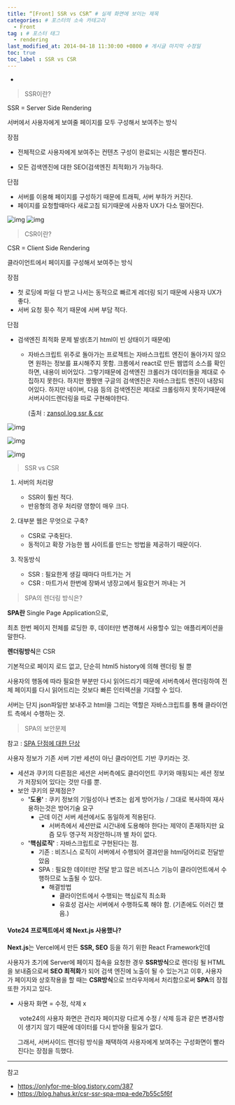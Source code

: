 ```yaml
---
title: “[Front] SSR vs CSR” # 실제 화면에 보이는 제목
categories: # 포스터의 소속 카테고리
  - Front
tag : # 포스터 태그
  - rendering
last_modified_at: 2014-04-18 11:30:00 +0800 # 게시글 마지막 수정일
toc: true
toc_label : SSR vs CSR
---
```




- 







> SSR이란?

SSR = Server Side Rendering

서버에서 사용자에게 보여줄 페이지를 모두 구성해서 보여주는 방식

장점 

- 전체적으로 사용자에게 보여주는 컨텐츠 구성이 완료되는 시점은 빨라진다.

- 모든 검색엔진에 대한 SEO(검색엔진 최적화)가 가능하다.

단점 

- 서버를 이용해 페이지를 구성하기 때문에 트래픽, 서버 부하가 커진다.
- 페이지를 요청할때마다 새로고침 되기때문에 사용자 UX가 다소 떨어진다.

![img](https://blog.kakaocdn.net/dn/SJFXB/btrhnciO81x/pfIVpgnZloBWZJoyCDYuRk/img.jpg)
![img](https://miro.medium.com/max/1400/1*fuDcEQEaNQXEg4S78n-lUQ.png)





>  CSR이란?

CSR = Client Side Rendering

클라이언트에서 페이지를 구성해서 보여주는 방식

장점 

- 첫 로딩에 파일 다 받고 나서는 동적으로 빠르게 레더링 되기 때문에 사용자 UX가 좋다.
- 서버 요청 횟수 적기 때문에 서버 부담 적다.

단점 

- 검색엔진 최적화 문제 발생(초기 html이 빈 상태이기 때문에)

  - 자바스크립트 위주로 돌아가는 프로젝트는 자바스크립트 엔진이 돌아가지 않으면 원하는 정보를 표시해주지 못함. 크롬에서 react로 만든 웹앱의 소스를 확인하면, 내용이 비어있다. 그렇기때문에 검색엔진 크롤러가 데이터들을 제대로 수집하지 못한다. 하지만 짱짱맨 구글의 검색엔진은 자바스크립트 엔진이 내장되어있다. 하지만 네이버, 다음 등의 검색엔진은 제대로 크롤링하지 못하기때문에 서버사이드렌더링을 따로 구현해야한다.

    (출처 :  [zansol.log ssr & csr](https://velog.io/@zansol/%ED%99%95%EC%9D%B8%ED%95%98%EA%B8%B0-%EC%84%9C%EB%B2%84%EC%82%AC%EC%9D%B4%EB%93%9C%EB%A0%8C%EB%8D%94%EB%A7%81SSR-%ED%81%B4%EB%9D%BC%EC%9D%B4%EC%96%B8%ED%8A%B8%EC%82%AC%EC%9D%B4%EB%93%9C%EB%A0%8C%EB%8D%94%EB%A7%81CSR)

![img](https://blog.kakaocdn.net/dn/n64bu/btrhjr18f6Q/8F955gOrVq7bfyeXyNQyf1/img.jpg)

![img](https://miro.medium.com/max/1400/1*c955FMt4om-cyNU9d11OiQ.png)

![img](https://miro.medium.com/max/1400/1*nmfJo2FUGSF9aL45JwG-Lg.png)





> SSR vs CSR

1. 서버의 처리량
   - SSR이 훨씬 적다.
   - 반응형의 경우 처리량 영향이 매우 크다. 
2. 대부분 웹은 무엇으로 구축?
   - CSR로 구축된다.
   - 동적이고 확장 가능한 웹 사이트를 만드는 방법을 제공하기 때문이다.

3. 작동방식

   - SSR : 필요한게 생길 때마다 마트가는 거
   - CSR : 마트가서 한번에 장봐서 냉장고에서 필요한거 꺼내는 거

   

> SPA의 렌더링 방식은?

**SPA란** Single Page Application으로,

최초 한번 페이지 전체를 로딩한 후, 데이터만 변경해서 사용할수 있는 애플리케이션을 말한다.

**렌더링방식**은 CSR

기본적으로 페이지 로드 없고, 단순히 html5 history에 의해 렌더링 될 뿐

사용자의 행동에 따라 필요한 부분만 다시 읽어드리기 때문에 서버측에서 렌더링하여 전체 페이지를 다시 읽어드리는 것보다 빠른 인터렉션을 기대할 수 있다.

서버는 단지 json파일만 보내주고 html을 그리는 역할은 자바스크립트를 통해 클라이언트 측에서 수행하는 것.



> SPA의 보안문제

참고 : [SPA 단점에 대한 단상](https://m.mkexdev.net/374)

사용자 정보가 기존 서버 기반 세션이 아닌 클라이언트 기반 쿠키라는 것.

- 세션과 쿠키의 다른점은 세션은 서버측에도 클라이언트 쿠키와 매핑되는 세션 정보가 저장되어 있다는 것만 다를 뿐.
- 보안 쿠키의 문제점은?
  - **'도용'** : 쿠키 정보의 기밀성이나 변조는 쉽게 방어가능 / 그대로 복사하여 재사용하는것은 방어기술 요구
    - 근데 이건 서버 세션에서도 동일하게 적용된다.
      - 서버측에서 세션만료 시간내에 도용해야 한다는 제약이 존재하지만 요즘 모두 영구적 저장안하니까 별 차이 없다.
  - **'핵심로직'** : 자바스크립트로 구현된다는 점.
    - 기존 : 비즈니스 로직이 서버에서 수행되어 결과만을 html덩어리로 전달받았음
    - SPA : 필요한 데이터만 전달 받고 많은 비즈니스 기능이 클라이언트에서 수행하므로 노출될 수 있다.
      - 해결방법 
        - 클라이언트에서 수행되는 핵심로직 최소화
        - 유효성 검사는 서버에서 수행하도록 해야 함. (기존에도 이러긴 했음.)



#### Vote24 프로젝트에서 왜 Next.js 사용했나?

**Next.js**는 Vercel에서 만든 **SSR, SEO** 등을 하기 위한 React Framework인데

사용자가 초기에 Server에 페이지 접속을 요청한 경우 **SSR방식**으로 렌더링 될 HTML을 보내줌으로써 **SEO 최적화**가 되어 검색 엔진에 노출이 될 수 있는거고 이후, 사용자가 페이지와 상호작용을 할 때는 **CSR방식**으로 브라우저에서 처리함으로써 **SPA**의 장점 또한 가지고 있다.

- 사용자 화면 = 수정, 삭제 x

  ​	vote24의 사용자 화면은 관리자 페이지랑 다르게 수정 / 삭제 등과 같은 변경사항이 생기지 않기 때문에 데이터를 다시 받아올 필요가 없다.

  그래서, 서버사이드 렌더링 방식을 채택하여 사용자에게 보여주는 구성화면이 빨라진다는 장점을 득했다.



<hr>

참고 

- https://onlyfor-me-blog.tistory.com/387
- https://blog.hahus.kr/csr-ssr-spa-mpa-ede7b55c5f6f







